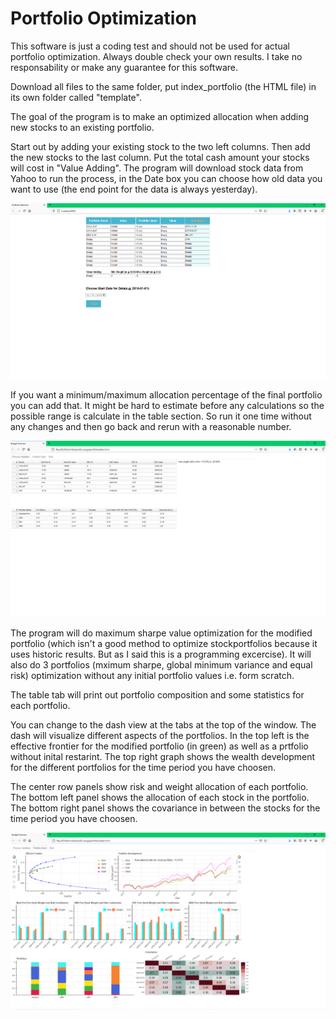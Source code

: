 # Portfolio Optimization

This software is just a coding test and should not be used for actual portfolio optimization. Always double check your own results. I take no responsability or make any guarantee for this software.

Download all files to the same folder, put index_portfolio (the HTML file) in its own folder called "template".

The goal of the program is to make an optimized allocation when adding new stocks to an existing portfolio.

Start out by adding your existing stock to the two left columns. Then add the new stocks to the last column. Put the total cash amount your stocks will cost in "Value Adding". The program will download stock data from Yahoo to run the process, in the Date box you can choose how old data you want to use (the end point for the data is always yesterday).

![alt text](https://github.com/CJRockball/Portfolio_optimization/blob/main/images/portfolio_input.png)

If you want a minimum/maximum allocation percentage of the final portfolio you can add that. It might be hard to estimate before any calculations so the possible range is calculate in the table section. So run it one time without any changes and then go back and rerun with a reasonable number.

![alt text](https://github.com/CJRockball/Portfolio_optimization/blob/main/images/table.png)

The program will do maximum sharpe value optimization for the modified portfolio (which isn't a good method to optimize stockportfolios because it uses historic results. But as I said this is a programming excercise). It will also do 3 portfolios (mximum sharpe, global minimum variance and equal risk) optimization without any initial portfolio values i.e. form scratch. 

The table tab will print out portfolio composition and some statistics for each portfolio.

You can change to the dash view at the tabs at the top of the window. The dash will visualize different aspects of the portfolios. In the top left is the effective frontier for the modified portfolio (in green) as well as a prtfolio without inital restarint. The top right graph shows the wealth development for the different portfolios for the time period you have choosen.

The center row panels show risk and weight allocation of each portfolio. The bottom left panel shows the allocation of each stock in the portfolio. The bottom right panel shows the covariance in between the stocks for the time period you have choosen.

![alt text](https://github.com/CJRockball/Portfolio_optimization/blob/main/images/dash.png)





